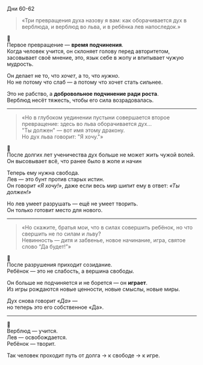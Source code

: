 Дни 60-62
> «Три превращения духа назову я вам: как оборачивается дух в верблюда, и верблюд во льва, и в ребёнка лев напоследок.»

🐪  
Первое превращение — **время подчинения**.  
Когда человек учится, он склоняет голову перед авторитетом, засовывает своё мнение, это, язык себе в жопу и впитывает чужую мудрость.

Он делает не то, что _хочет_, а то, что _нужно_.  
Но не потому что слаб — а потому что хочет стать сильнее.

Это не рабство, а **добровольное подчинение ради роста**.  
Верблюд несёт тяжесть, чтобы его сила возрадовалась.

---

> «Но в глубоком уединении пустыни совершается второе превращение: здесь во льва оборачивается дух…  
> "Ты должен" — вот имя этому дракону.  
> Но дух льва говорит: "Я хочу."»

🦁  
После долгих лет ученичества дух больше не может жить чужой волей.  
Он высовывает всё, что ранее было в жопе и начин

Теперь ему нужна свобода.  
Лев — это бунт против старых истин.  
Он говорит _«Я хочу!»_, даже если весь мир шипит ему в ответ: _«Ты должен!»_

Но лев умеет разрушать — ещё не умеет творить.  
Он только готовит место для нового.

---

> «Но скажите, братья мои, что в силах совершить ребёнок, но что свершить не по силам и льву?  
> Невинность — дитя и забвенье, новое начинание, игра, святое слово “Да будет!”»

👶  
После разрушения приходит созидание.  
Ребёнок — это не слабость, а вершина свободы.

Он больше не подчиняется и не борется — он **играет**.  
Из игры рождаются новые ценности, новые смыслы, новые миры.

Дух снова говорит _«Да»_ —  
но теперь это его собственное «Да».

---

💬  
Верблюд — учится.  
Лев — освобождается.  
Ребёнок — творит.

Так человек проходит путь от долга → к свободе → к игре.